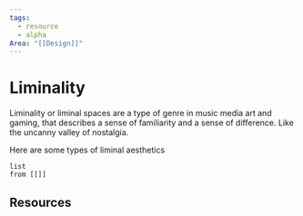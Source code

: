 ```yaml
---
tags:
  - resource
  - alpha
Area: "[[Design]]"
---
```


# Liminality
Liminality or liminal spaces are a type of genre in music media art and gaming, that describes a sense of familiarity and a sense of difference. Like the uncanny valley of nostalgia. 

Here are some types of liminal aesthetics
```dataview
list
from [[]]
```
## Resources
